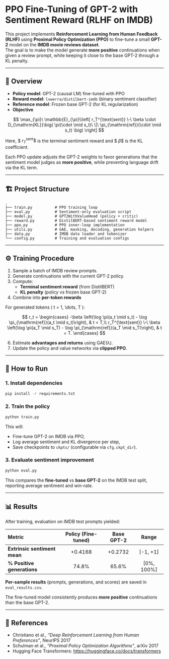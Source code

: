 # PPO Fine-Tuning of GPT-2 with Sentiment Reward (RLHF on IMDB)

This project implements **Reinforcement Learning from Human Feedback (RLHF)** using **Proximal Policy Optimization (PPO)** to fine-tune a small **GPT-2** model on the **IMDB movie reviews dataset**.  
The goal is to make the model generate **more positive** continuations when given a review prompt, while keeping it close to the base GPT-2 through a KL penalty.

---

## 🧠 Overview

- **Policy model**: GPT-2 (causal LM) fine-tuned with PPO  
- **Reward model**: `lvwerra/distilbert-imdb` (binary sentiment classifier)  
- **Reference model**: Frozen base GPT-2 (for KL regularization)  
- **Objective**

$$
\max_{\pi}\ \mathbb{E}_{\pi}\\left[
  r_T^{\text{sent}}
  \-\
  \beta \cdot D_{\mathrm{KL}}\big(
    \pi(\cdot \mid s_t)\ \|\ \pi_{\mathrm{ref}}(\cdot \mid s_t)
  \big)
\right]
$$

Here, $$\ r_T^{\text{sent}} \$$ is the terminal sentiment reward and $$\ \beta \$$ is the KL coefficient.


Each PPO update adjusts the GPT-2 weights to favor generations that the sentiment model judges as **more positive**, while preventing language drift via the KL term.

---

## 🏗️ Project Structure

```
.
├── train.py          # PPO training loop
├── eval.py           # Sentiment-only evaluation script
├── model.py          # GPT2WithValueHead (policy + critic)
├── reward.py         # DistilBERT-based sentiment reward model
├── ppo.py            # PPO inner-loop implementation
├── utils.py          # GAE, masking, decoding, generation helpers
├── data.py           # IMDB data loader and tokenizer
└── config.py         # Training and evaluation configs
```

---

## ⚙️ Training Procedure

1. Sample a batch of IMDB review prompts.
2. Generate continuations with the current GPT-2 policy.
3. Compute:
   - **Terminal sentiment reward** (from DistilBERT)
   - **KL penalty** (policy vs frozen base GPT-2)
4. Combine into **per-token rewards**

For generated tokens \( t = 1, \dots, T \):

$$
r_t =
\begin{cases}
-\beta \left(\log \pi(a_t \mid s_t) - \log \pi_{\mathrm{ref}}(a_t \mid s_t)\right), & t < T,\\
r_T^{\text{sent}}
\-\
\beta \left(\log \pi(a_T \mid s_T) - \log \pi_{\mathrm{ref}}(a_T \mid s_T)\right), & t = T.
\end{cases}
$$

6. Estimate **advantages and returns** using GAE(λ).
7. Update the policy and value networks via **clipped PPO**.

---

## 🚀 How to Run

### 1. Install dependencies
```bash
pip install -r requirements.txt
```

### 2. Train the policy
```bash
python train.py
```

This will:
- Fine-tune GPT-2 on IMDB via PPO,
- Log average sentiment and KL divergence per step,
- Save checkpoints to `ckpts/` (configurable via `cfg.ckpt_dir`).

### 3. Evaluate sentiment improvement
```bash
python eval.py
```

This compares the **fine-tuned** vs **base GPT-2** on the IMDB test split, reporting average sentiment and win-rate.

---

## 📊 Results

After training, evaluation on IMDB test prompts yielded:

| Metric                      | Policy (Fine-tuned) | Base GPT-2 | Range       |
|:--------------------------- |:-------------------:|:----------:|:-----------:|
| **Extrinsic sentiment mean**| +0.4168             | +0.2732    | [-1, +1]    |
| **% Positive generations**  | 74.8%               | 65.6%      | [0%, 100%]  |

**Per-sample results** (prompts, generations, and scores) are saved in `eval_results.csv`.

The fine-tuned model consistently produces **more positive** continuations than the base GPT-2.
  
---

## 📘 References

- Christiano et al., *“Deep Reinforcement Learning from Human Preferences”*, NeurIPS 2017  
- Schulman et al., *“Proximal Policy Optimization Algorithms”*, arXiv 2017  
- Hugging Face Transformers: https://huggingface.co/docs/transformers  

